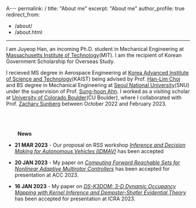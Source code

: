 A---
permalink: /
title: "About me"
excerpt: "About me"
author_profile: true
redirect_from: 
  - /about/
  - /about.html
---

I am Juyeop Han, an incoming Ph.D. student in Mechanical Engineering at [Massachusetts Institute of Technology](https://www.mit.edu/)(MIT). I am the recipient of Korean Government Scholarship for Overseas Study.

I recieved MS degree in Aerospace Engineering at [Korea Advanced Institute of Science and Technology](https://www.kaist.ac.kr/)(KAIST) being advised by Prof. [Han-Lim Choi](https://lics.kaist.ac.kr/) and BS degree in Mechanical Engineering at [Seoul National University](https://www.snu.ac.kr/)(SNU) under the supervision of Prof. [Sung-hoon Ahn](https://fab.snu.ac.kr/team/professor.php). I worked as a visiting scholar at [University of Colorado Boulder](https://www.colorado.edu/)(CU Boulder), where I collaborated with Prof. [Zachary Sunberg](https://zachary.sunberg.net/) between October 2022 and February 2023.
 
 <br/> <br/> <br/>
  &nbsp; &nbsp; &nbsp; &nbsp; **News**
 
 * **21 MAR 2023** - Our proposal on RSS workshop *[Inference and Decision Making for Autonomous Vehicles (IDMAV)](https://sites.google.com/view/idmav-workshop-rss-2023/home?authuser=1)* has been accepted 
 
 * **20 JAN 2023** - My paper on *[Computing Forward Reachable Sets for Nonlinear Adaptive Multirotor Controllers](https://arxiv.org/abs/2209.07780)* has been accepted for presentation at ACC 2023. 
 
 * **16 JAN 2023** - My paper on *[DS-K3DOM: 3-D Dynamic Occupancy Mapping with Kernel Inference and Dempster-Shafer Evidential Theory](https://arxiv.org/abs/2209.07764)* has been accepted for presentation at ICRA 2023. 
